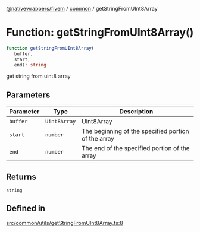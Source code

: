 [@nativewrappers/fivem](../../README.md) / [common](../README.md) / getStringFromUInt8Array

# Function: getStringFromUInt8Array()

```ts
function getStringFromUInt8Array(
   buffer, 
   start, 
   end): string
```

get string from uint8 array

## Parameters

| Parameter | Type | Description |
| ------ | ------ | ------ |
| `buffer` | `Uint8Array` | Uint8Array |
| `start` | `number` | The beginning of the specified portion of the array |
| `end` | `number` | The end of the specified portion of the array |

## Returns

`string`

## Defined in

[src/common/utils/getStringFromUInt8Array.ts:8](https://github.com/nativewrappers/fivem/blob/34b8061c177c9481c4691efcaef7602a414ca976/src/common/utils/getStringFromUInt8Array.ts#L8)
